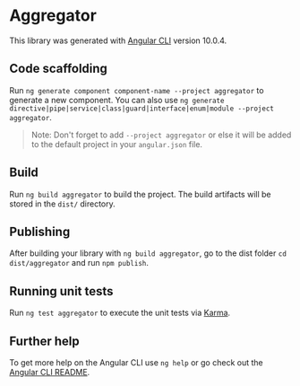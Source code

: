 # Aggregator

This library was generated with [Angular CLI](https://github.com/angular/angular-cli) version 10.0.4.

## Code scaffolding

Run `ng generate component component-name --project aggregator` to generate a new component. You can also use `ng generate directive|pipe|service|class|guard|interface|enum|module --project aggregator`.
> Note: Don't forget to add `--project aggregator` or else it will be added to the default project in your `angular.json` file. 

## Build

Run `ng build aggregator` to build the project. The build artifacts will be stored in the `dist/` directory.

## Publishing

After building your library with `ng build aggregator`, go to the dist folder `cd dist/aggregator` and run `npm publish`.

## Running unit tests

Run `ng test aggregator` to execute the unit tests via [Karma](https://karma-runner.github.io).

## Further help

To get more help on the Angular CLI use `ng help` or go check out the [Angular CLI README](https://github.com/angular/angular-cli/blob/master/README.md).
